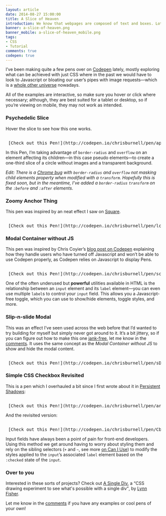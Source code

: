 ```yaml
---
layout: article
date: 2014-08-27 15:00:00
title: A Slice of Heaven
introduction: We know that webpages are composed of text and boxes. Lots and lots of boxes. But with the power and might of CSS3 we can do some fancy stuff that never used to be possible.
banner: a-slice-of-heaven.png
banner_mobile: a-slice-of-heaven_mobile.png
tags:
- CSS
- Tutorial
comments: true
codepen: true
---
```


I’ve been making quite a few pens over on [Codepen](http://codepen.io "Codepen") lately, mostly exploring what can be achieved with just CSS where in the past we would have to look to Javascript or bloating our user’s pipes with image requests—which is a [whole other universe](http://www.w3.org/html/wg/drafts/html/master/embedded-content.html#the-picture-element "The Picture Element") nowadays.

All of the examples are interactive, so make sure you hover or click where necessary; although, they are best suited for a tablet or desktop, so if you’re viewing on mobile, they may not work as intended.

### Psychedelic Slice

Hover the slice to see how this one works.

<pre class="codepen" data-height="350" data-type="result" data-href="apogK" data-user="chrisburnell" data-safe="true"> <code> </code> [Check out this Pen!](http://codepen.io/chrisburnell/pen/apogK) </pre>

In this Pen, I’m taking advantage of <code>border-radius</code> and <code>overflow</code> on an element affecting its children—in this case pseudo elements—to create a one-third slice of a circle without images and a transparent background.

*Edit: There is a [Chrome bug](https://code.google.com/p/chromium/issues/detail?id=157218 "Chromium Issue: css transform and transition break hidden overflow on border-radius") with <code>border-radius</code> and <code>overflow</code> not masking child elements property when modified with a <code>transform</code>. Hopefully this is fixed soon, but in the meantime, I’ve added a <code>border-radius</code> <code>transform</code> on the <code>:before</code> and <code>:after</code> elements.*

### Zoomy Anchor Thing

This pen was inspired by an neat effect I saw on [Square](https://squareup.com#verticals "Square").

<pre class="codepen" data-height="350" data-type="result" data-href="lcEvB" data-user="chrisburnell" data-safe="true"> <code> </code> [Check out this Pen!](http://codepen.io/chrisburnell/pen/lcEvB) </pre>

### Modal Container without JS

This pen was inspired by Chris Coyier’s [blog post on Codepen](http://codepen.io/chriscoyier/blog/a-closeable-noscript-warning-modal "A Closeable Noscript Warning Modal") explaining how they handle users who have turned off Javascript and won’t be able to use Codepen properly, as Codepen relies on Javascript to display Pens.

<pre class="codepen" data-height="350" data-type="result" data-href="scyKF" data-user="chrisburnell" data-safe="true"> <code> </code> [Check out this Pen!](http://codepen.io/chrisburnell/pen/scyKF) </pre>

One of the often underused but **powerful** utilities available in HTML is the relationship between an <code>input</code> element and its <code>label</code> element—you can even use multiple <code>label</code>s to control your <code>input</code> field. This allows you a Javascript-free toggle, which you can use to show/hide elements, toggle styles, and more.

### Slip-n-slide Modal

This was an effect I’ve seen used across the web before that I’d wanted to try building for myself but simply never got around to it. It’s a bit jittery, so if you can figure out how to make this one [jank-free](http://jankfree.org/ "Jank Free"), let me know in the [comments](#comments). It uses the same concept as the *Modal Container without JS* to show and hide the modal content.

<pre class="codepen" data-height="630" data-type="result" data-href="sDBJk" data-user="chrisburnell" data-safe="true"> <code> </code> [Check out this Pen!](http://codepen.io/chrisburnell/pen/sDBJk) </pre>

### Simple CSS Checkbox Revisited

This is a pen which I overhauled a bit since I first wrote about it in [Persistent Shadows](/articles/persistent-shadows/ "Persistent Shadows"):

<pre class="codepen" data-height="250" data-type="result" data-href="arouk" data-user="chrisburnell" data-safe="true"> <code> </code> [Check out this Pen!](http://codepen.io/chrisburnell/pen/arouk) </pre>

And the revisited version:

<pre class="codepen" data-height="250" data-type="result" data-href="Cbiun" data-user="chrisburnell" data-safe="true"> <code> </code> [Check out this Pen!](http://codepen.io/chrisburnell/pen/Cbiun) </pre>

Input fields have always been a point of pain for front-end developers. Using this method we get around having to worry about styling them and rely on the sibling selectors (<code>+</code> and <code>~</code>, see more [on Can I Use](http://caniuse.com/#search=sibling "Sibling Selectors")) to modify the styles applied to the <code>input</code>’s associated <code>label</code> element based on the <code>:checked</code> state of the <code>input</code>.

### Over to you

Interested in these sorts of projects? Check out [A Single Div](http://a.singlediv.com/ "A Single Div"), a <q>CSS drawing experiment to see what's possible with a single div</q>, by [Lynn Fisher](https://twitter.com/lynnandtonic "Lynn Fisher").

Let me know in the [comments](#comments) if you have any examples or cool pens of your own!
